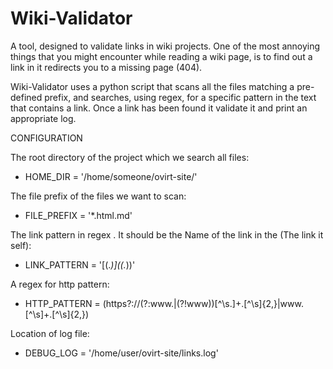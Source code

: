 # Wiki-Validator
A tool, designed to validate links in wiki projects.
One of the most annoying things that you might encounter while reading a wiki page, is to find out a link in it redirects you to a missing page (404).

Wiki-Validator uses a python script that scans all the files matching a pre-defined prefix,
and searches, using regex, for a specific pattern in the text that contains a link.
Once a link has been found it validate it and print an appropriate log.

CONFIGURATION

The root directory of the project which we search all files:
* HOME_DIR = '/home/someone/ovirt-site/'

The file prefix of the files we want to scan:
* FILE_PREFIX = '*.html.md'

The link pattern in regex [](). It should be the Name of the link in the (The link it self):
* LINK_PATTERN = '\[(.*)\]\((.*)\)'

A regex for http pattern:
* HTTP_PATTERN = (https?:\/\/(?:www\.|(?!www))[^\s\.]+\.[^\s]{2,}|www\.[^\s]+\.[^\s]{2,})

Location of log file:
* DEBUG_LOG = '/home/user/ovirt-site/links.log'


